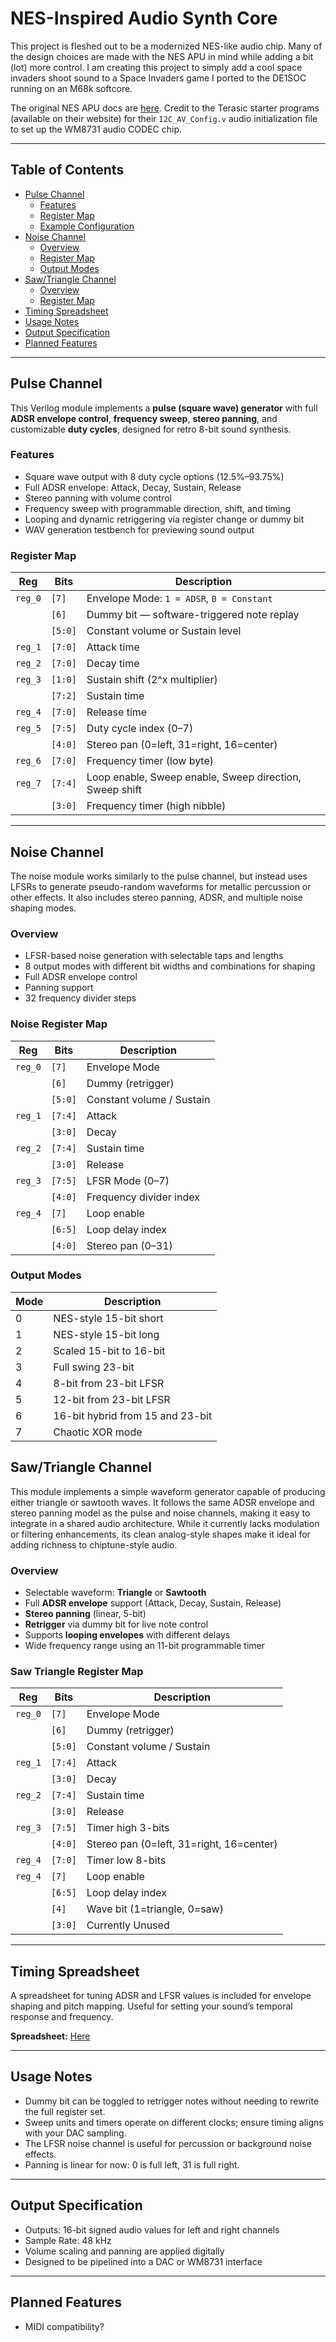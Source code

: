 # NES-Inspired Audio Synth Core

This project is fleshed out to be a modernized NES-like audio chip. Many of the design choices are made with the NES APU in mind while adding a bit (lot) more control. I am creating this project to simply add a cool space invaders shoot sound to a Space Invaders game I ported to the DE1SOC running on an M68k softcore.

The original NES APU docs are [here](https://www.nesdev.org/wiki/APU).
Credit to the Terasic starter programs (available on their website) for their `I2C_AV_Config.v` audio initialization file to set up the WM8731 audio CODEC chip.

---

## Table of Contents

- [Pulse Channel](#pulse-channel)
  - [Features](#features)
  - [Register Map](#register-map)
  - [Example Configuration](#example-configuration)
- [Noise Channel](#noise-channel)
  - [Overview](#overview)
  - [Register Map](#noise-register-map)
  - [Output Modes](#output-modes)
- [Saw/Triangle Channel](#noise-channel)
  - [Overview](#overview)
  - [Register Map](#saw-triange-register-map)
- [Timing Spreadsheet](#timing-spreadsheet)
- [Usage Notes](#usage-notes)
- [Output Specification](#output-specification)
- [Planned Features](#planned-features)

---

## Pulse Channel

This Verilog module implements a **pulse (square wave) generator** with full **ADSR envelope control**, **frequency sweep**, **stereo panning**, and customizable **duty cycles**, designed for retro 8-bit sound synthesis.

### Features

- Square wave output with 8 duty cycle options (12.5%–93.75%)
- Full ADSR envelope: Attack, Decay, Sustain, Release
- Stereo panning with volume control
- Frequency sweep with programmable direction, shift, and timing
- Looping and dynamic retriggering via register change or dummy bit
- WAV generation testbench for previewing sound output

### Register Map

| Reg    | Bits       | Description |
|--------|------------|-------------|
| `reg_0` | `[7]`     | Envelope Mode: `1 = ADSR`, `0 = Constant` |
|         | `[6]`     | Dummy bit — software-triggered note replay |
|         | `[5:0]`   | Constant volume or Sustain level |
| `reg_1` | `[7:0]`   | Attack time |
| `reg_2` | `[7:0]`   | Decay time |
| `reg_3` | `[1:0]`   | Sustain shift (2^x multiplier) |
|         | `[7:2]`   | Sustain time |
| `reg_4` | `[7:0]`   | Release time |
| `reg_5` | `[7:5]`   | Duty cycle index (0–7) |
|         | `[4:0]`   | Stereo pan (0=left, 31=right, 16=center) |
| `reg_6` | `[7:0]`   | Frequency timer (low byte) |
| `reg_7` | `[7:4]`   | Loop enable, Sweep enable, Sweep direction, Sweep shift |
|         | `[3:0]`   | Frequency timer (high nibble) |

---

## Noise Channel

The noise module works similarly to the pulse channel, but instead uses LFSRs to generate pseudo-random waveforms for metallic percussion or other effects. It also includes stereo panning, ADSR, and multiple noise shaping modes.

### Overview

- LFSR-based noise generation with selectable taps and lengths
- 8 output modes with different bit widths and combinations for shaping
- Full ADSR envelope control
- Panning support
- 32 frequency divider steps

### Noise Register Map

| Reg    | Bits       | Description |
|--------|------------|-------------|
| `reg_0` | `[7]`     | Envelope Mode |
|         | `[6]`     | Dummy (retrigger) |
|         | `[5:0]`   | Constant volume / Sustain |
| `reg_1` | `[7:4]`   | Attack |
|         | `[3:0]`   | Decay |
| `reg_2` | `[7:4]`   | Sustain time |
|         | `[3:0]`   | Release |
| `reg_3` | `[7:5]`   | LFSR Mode (0–7) |
|         | `[4:0]`   | Frequency divider index |
| `reg_4` | `[7]`     | Loop enable |
|         | `[6:5]`   | Loop delay index |
|         | `[4:0]`   | Stereo pan (0–31) |

### Output Modes

| Mode | Description |
|------|-------------|
| 0    | NES-style 15-bit short |
| 1    | NES-style 15-bit long |
| 2    | Scaled 15-bit to 16-bit |
| 3    | Full swing 23-bit |
| 4    | 8-bit from 23-bit LFSR |
| 5    | 12-bit from 23-bit LFSR |
| 6    | 16-bit hybrid from 15 and 23-bit |
| 7    | Chaotic XOR mode |

## Saw/Triangle Channel

This module implements a simple waveform generator capable of producing either triangle or sawtooth waves. It follows the same ADSR envelope and stereo panning model as the pulse and noise channels, making it easy to integrate in a shared audio architecture. While it currently lacks modulation or filtering enhancements, its clean analog-style shapes make it ideal for adding richness to chiptune-style audio.

### Overview

- Selectable waveform: **Triangle** or **Sawtooth**
- Full **ADSR envelope** support (Attack, Decay, Sustain, Release)
- **Stereo panning** (linear, 5-bit)
- **Retrigger** via dummy bit for live note control
- Supports **looping envelopes** with different delays
- Wide frequency range using an 11-bit programmable timer


### Saw Triangle Register Map

| Reg    | Bits       | Description |
|--------|------------|-------------|
| `reg_0` | `[7]`     | Envelope Mode |
|         | `[6]`     | Dummy (retrigger) |
|         | `[5:0]`   | Constant volume / Sustain |
| `reg_1` | `[7:4]`   | Attack |
|         | `[3:0]`   | Decay |
| `reg_2` | `[7:4]`   | Sustain time |
|         | `[3:0]`   | Release |
| `reg_3` | `[7:5]`   | Timer high 3-bits |
|         | `[4:0]`   | Stereo pan (0=left, 31=right, 16=center)|
| `reg_4` | `[7:0]`   | Timer low 8-bits |
| `reg_4` | `[7]`     | Loop enable |
|         | `[6:5]`   | Loop delay index |
|         | `[4]`     | Wave bit (1=triangle, 0=saw) |
|         | `[3:0]`   | Currently Unused|

---

## Timing Spreadsheet

A spreadsheet for tuning ADSR and LFSR values is included for envelope shaping and pitch mapping. Useful for setting your sound’s temporal response and frequency.

**Spreadsheet:** [Here](https://docs.google.com/spreadsheets/d/1Eh8U3UQXN52IiYh81gvbQNVTpkSmRxA_tjlzTd-N62A/edit?usp=sharing)

---

## Usage Notes

- Dummy bit can be toggled to retrigger notes without needing to rewrite the full register set.
- Sweep units and timers operate on different clocks; ensure timing aligns with your DAC sampling.
- The LFSR noise channel is useful for percussion or background noise effects.
- Panning is linear for now: 0 is full left, 31 is full right.

---

## Output Specification

- Outputs: 16-bit signed audio values for left and right channels
- Sample Rate: 48 kHz
- Volume scaling and panning are applied digitally
- Designed to be pipelined into a DAC or WM8731 interface

---

## Planned Features

- MIDI compatibility?
